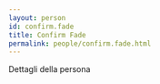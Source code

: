 ```yaml
---
layout: person
id: confirm.fade
title: Confirm Fade
permalink: people/confirm.fade.html
---
```


Dettagli della persona